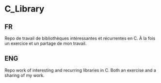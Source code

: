 # C_Library
## FR
Repo de travail de bibliothèques intéressantes et récurrentes en C. À la fois un exercice et un partage de mon travail.
## ENG
Repo work of interesting and recurring libraries in C. Both an exercise and a sharing of my work.
